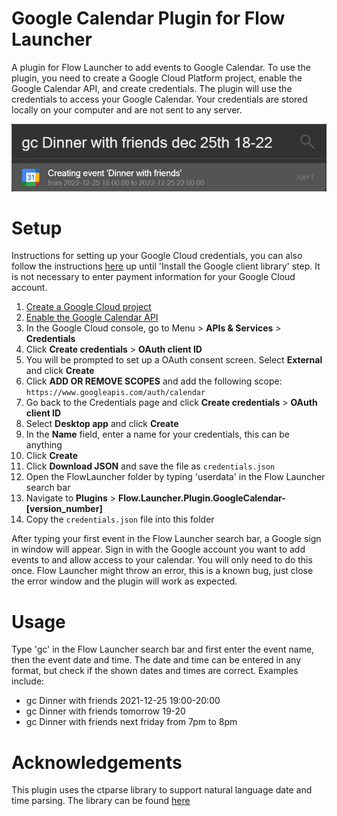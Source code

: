 # Google Calendar Plugin for Flow Launcher
A plugin for Flow Launcher to add events to Google Calendar. To use the plugin, you need to create a Google Cloud Platform project, enable the Google Calendar API, and create credentials. The plugin will use the credentials to access your Google Calendar. Your credentials are stored locally on your computer and are not sent to any server.

![Screenshot](Images/screenshot.png)
# Setup
Instructions for setting up your Google Cloud credentials, you can also follow the instructions [here](https://developers.google.com/calendar/api/quickstart/python) up until 'Install the Google client library' step. It is not necessary to enter payment information for your Google Cloud account.
1. [Create a Google Cloud project](https://developers.google.com/workspace/guides/create-project)
2. [Enable the Google Calendar API](https://console.cloud.google.com/flows/enableapi?apiid=calendar-json.googleapis.com)
3. In the Google Cloud console, go to Menu > **APIs & Services** > **Credentials**
4. Click **Create credentials** > **OAuth client ID**
5. You will be prompted to set up a OAuth consent screen. Select **External** and click **Create**
6. Click **ADD OR REMOVE SCOPES** and add the following scope: `https://www.googleapis.com/auth/calendar`
7. Go back to the Credentials page and click **Create credentials** > **OAuth client ID**
8. Select **Desktop app** and click **Create**
9. In the **Name** field, enter a name for your credentials, this can be anything
10. Click **Create**
11. Click **Download JSON** and save the file as `credentials.json`
12. Open the FlowLauncher folder by typing 'userdata' in the Flow Launcher search bar
13. Navigate to **Plugins** > **Flow.Launcher.Plugin.GoogleCalendar-[version_number]**
14. Copy the `credentials.json` file into this folder

After typing your first event in the Flow Launcher search bar, a Google sign in window will appear. Sign in with the Google account you want to add events to and allow access to your calendar. You will only need to do this once.
Flow Launcher might throw an error, this is a known bug, just close the error window and the plugin will work as expected.

# Usage
Type 'gc' in the Flow Launcher search bar and first enter the event name, then the event date and time. The date and time can be entered in any format, but check if the shown dates and times are correct. Examples include:
- gc Dinner with friends 2021-12-25 19:00-20:00
- gc Dinner with friends tomorrow 19-20
- gc Dinner with friends next friday from 7pm to 8pm

# Acknowledgements
This plugin uses the ctparse library to support natural language date and time parsing. The library can be found [here](https://github.com/comtravo/ctparse)
